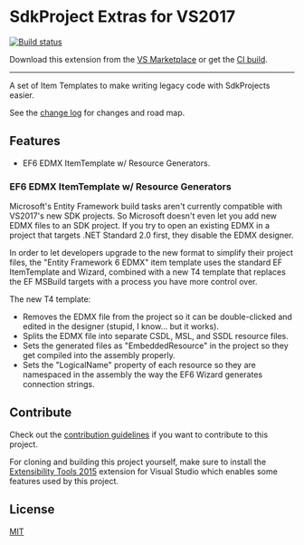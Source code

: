 # SdkProject Extras for VS2017

<!-- Replace this badge with your own-->
[![Build status](https://ci.appveyor.com/api/projects/status/vr63sfhcc26yvdyx?svg=true)](https://ci.appveyor.com/project/robertmclaws/sdkprojects)
<!-- Update the VS Gallery link after you upload the VSIX-->
Download this extension from the [VS Marketplace](https://visualstudiogallery.msdn.microsoft.com/[GuidFromGallery])
or get the [CI build](http://vsixgallery.com/extension/2dd37380-7b86-413a-b26c-b6b2d5e067d4/).

---------------------------------------

A set of Item Templates to make writing legacy code with SdkProjects easier.

See the [change log](CHANGELOG.md) for changes and road map.

## Features

- EF6 EDMX ItemTemplate w/ Resource Generators.

### EF6 EDMX ItemTemplate w/ Resource Generators
Microsoft's Entity Framework build tasks aren't currently compatible with VS2017's new SDK projects.
So Microsoft doesn't even let you add new EDMX files to an SDK project. If you try to open an existing EDMX 
in a project that targets .NET Standard 2.0 first, they disable the EDMX designer.

In order to let developers upgrade to the new format to simplify their project files, the "Entity Framework 6 EDMX"
item template uses the standard EF ItemTemplate and Wizard, combined with a new T4 template that replaces the
EF MSBuild targets with a process you have more control over.

The new T4 template:
 - Removes the EDMX file from the project so it can be double-clicked and edited in the designer (stupid, I know...
   but it works).
 - Splits the EDMX file into separate CSDL, MSL, and SSDL resource files.
 - Sets the generated files as "EmbeddedResource" in the project so they get compiled into the assembly properly.
 - Sets the "LogicalName" property of each resource so they are namespaced in the assembly the way the EF6 Wizard
   generates connection strings.
 

## Contribute
Check out the [contribution guidelines](CONTRIBUTING.md)
if you want to contribute to this project.

For cloning and building this project yourself, make sure
to install the
[Extensibility Tools 2015](https://visualstudiogallery.msdn.microsoft.com/ab39a092-1343-46e2-b0f1-6a3f91155aa6)
extension for Visual Studio which enables some features
used by this project.

## License
[MIT](LICENSE)